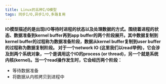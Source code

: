 ```yaml
---
title: Linux的五种I/O模型
tags: 同步I/O,异步I/O,多路复用
---
```


**IO模型描述的是出现I/O等待时进程的状态以及处理数据的方式。围绕着进程的状态、数据准备到kernel buffer再到app buffer的两个阶段展开。其中数据复制到kernel buffer的过程称为数据准备阶段，数据从kernel buffer复制到user buffer的过程称为数据复制阶段。
对于一个network IO (这里我们以read举例)，它会涉及到两个系统对象，一个是调用这个IO的process (or thread)，另一个就是系统内核(kernel)。当一个read操作发生时，它会经历两个阶段：**
- 等待数据准备
- 将数据从内核拷贝到进程中





